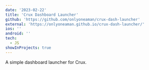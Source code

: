 ```yaml
---
date: '2023-02-22'
title: 'Crux Dashboard Launcher'
github: 'https://github.com/onlyoneaman/crux-dash-launcher'
external: 'https://onlyoneaman.github.io/crux-dash-launcher/'
ios: ''
android: ''
tech:
  - JS
showInProjects: true
---
```


A simple dashboard launcher for Crux.
